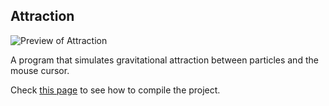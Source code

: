 ## Attraction
![Preview of Attraction](https://github.com/techiew/Misc-Projects/blob/master/Previews/preview_attraction.gif)

A program that simulates gravitational attraction between particles and the mouse cursor.

Check [this page](https://github.com/techiew/Misc-Projects/tree/master/C%2B%2B#how-to-compile) to see how to compile the project.
